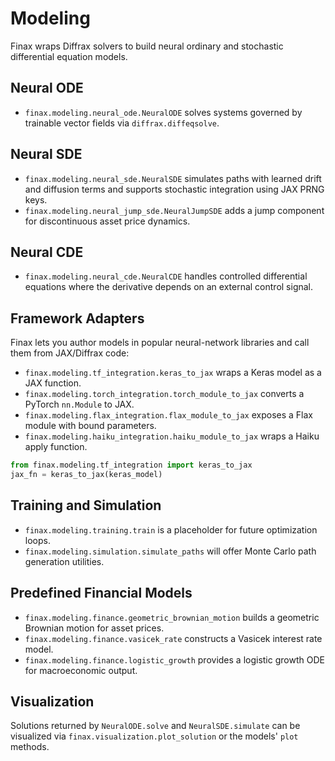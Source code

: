 # Modeling

Finax wraps Diffrax solvers to build neural ordinary and stochastic differential equation models.

## Neural ODE
- `finax.modeling.neural_ode.NeuralODE` solves systems governed by trainable vector fields via `diffrax.diffeqsolve`.

## Neural SDE
- `finax.modeling.neural_sde.NeuralSDE` simulates paths with learned drift and diffusion terms and supports stochastic integration using JAX PRNG keys.
- `finax.modeling.neural_jump_sde.NeuralJumpSDE` adds a jump component for discontinuous asset price dynamics.

## Neural CDE
- `finax.modeling.neural_cde.NeuralCDE` handles controlled differential equations where the derivative depends on an external control signal.

## Framework Adapters
Finax lets you author models in popular neural-network libraries and call them from JAX/Diffrax code:

- `finax.modeling.tf_integration.keras_to_jax` wraps a Keras model as a JAX function.
- `finax.modeling.torch_integration.torch_module_to_jax` converts a PyTorch `nn.Module` to JAX.
- `finax.modeling.flax_integration.flax_module_to_jax` exposes a Flax module with bound parameters.
- `finax.modeling.haiku_integration.haiku_module_to_jax` wraps a Haiku apply function.

```python
from finax.modeling.tf_integration import keras_to_jax
jax_fn = keras_to_jax(keras_model)
```

## Training and Simulation
- `finax.modeling.training.train` is a placeholder for future optimization loops.
- `finax.modeling.simulation.simulate_paths` will offer Monte Carlo path generation utilities.

## Predefined Financial Models
- `finax.modeling.finance.geometric_brownian_motion` builds a geometric Brownian motion for asset prices.
- `finax.modeling.finance.vasicek_rate` constructs a Vasicek interest rate model.
- `finax.modeling.finance.logistic_growth` provides a logistic growth ODE for macroeconomic output.

## Visualization
Solutions returned by `NeuralODE.solve` and `NeuralSDE.simulate` can be visualized via
`finax.visualization.plot_solution` or the models' `plot` methods.
